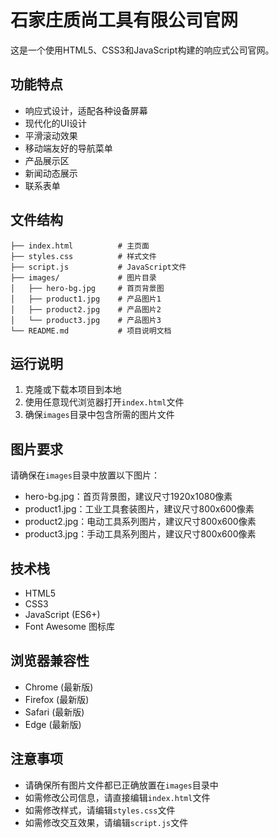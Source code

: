 # 石家庄质尚工具有限公司官网

这是一个使用HTML5、CSS3和JavaScript构建的响应式公司官网。

## 功能特点

- 响应式设计，适配各种设备屏幕
- 现代化的UI设计
- 平滑滚动效果
- 移动端友好的导航菜单
- 产品展示区
- 新闻动态展示
- 联系表单

## 文件结构

```
├── index.html          # 主页面
├── styles.css          # 样式文件
├── script.js           # JavaScript文件
├── images/             # 图片目录
│   ├── hero-bg.jpg     # 首页背景图
│   ├── product1.jpg    # 产品图片1
│   ├── product2.jpg    # 产品图片2
│   └── product3.jpg    # 产品图片3
└── README.md           # 项目说明文档
```

## 运行说明

1. 克隆或下载本项目到本地
2. 使用任意现代浏览器打开`index.html`文件
3. 确保`images`目录中包含所需的图片文件

## 图片要求

请确保在`images`目录中放置以下图片：

- hero-bg.jpg：首页背景图，建议尺寸1920x1080像素
- product1.jpg：工业工具套装图片，建议尺寸800x600像素
- product2.jpg：电动工具系列图片，建议尺寸800x600像素
- product3.jpg：手动工具系列图片，建议尺寸800x600像素

## 技术栈

- HTML5
- CSS3
- JavaScript (ES6+)
- Font Awesome 图标库

## 浏览器兼容性

- Chrome (最新版)
- Firefox (最新版)
- Safari (最新版)
- Edge (最新版)

## 注意事项

- 请确保所有图片文件都已正确放置在`images`目录中
- 如需修改公司信息，请直接编辑`index.html`文件
- 如需修改样式，请编辑`styles.css`文件
- 如需修改交互效果，请编辑`script.js`文件 